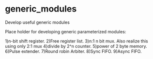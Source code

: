 # generic_modules
Develop useful generic modules

Place holder for developing generic parameterized modules:

1)n-bit shift register.
2)Free register list.
3)n:1 n bit mux. Also realize this using only 2:1 mux
4)divide by 2^n counter.
5)power of 2 byte memory.
6)Pulse extender.
7)Round robin Arbiter.
8)Sync FIFO.
9)Async FIFO.
